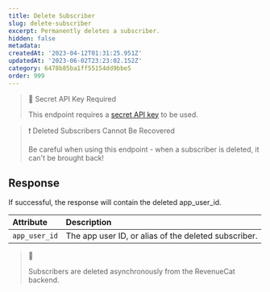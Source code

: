 ```yaml
---
title: Delete Subscriber
slug: delete-subscriber
excerpt: Permanently deletes a subscriber.
hidden: false
metadata: 
createdAt: '2023-04-12T01:31:25.951Z'
updatedAt: '2023-06-02T23:23:02.152Z'
category: 6478b85ba1ff55154dd9bbe5
order: 999
---
```

> 🚧 Secret API Key Required
> 
> This endpoint requires a [secret API key](doc:authentication) to be used.

> ❗️ Deleted Subscribers Cannot Be Recovered
> 
> Be careful when using this endpoint - when a subscriber is deleted, it can't be brought back!

## Response

If successful, the response will contain the deleted app_user_id. 

| Attribute     | Description                                          |
| :------------ | :--------------------------------------------------- |
| `app_user_id` | The app user ID, or alias of the deleted subscriber. |

> 📘 
> 
> Subscribers are deleted asynchronously from the RevenueCat backend.